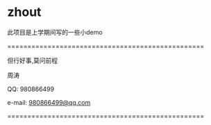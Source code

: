# zhout
此项目是上学期间写的一些小demo

=================================================

但行好事,莫问前程

周涛

QQ: 980866499

e-mail: 980866499@qq.com

=================================================

